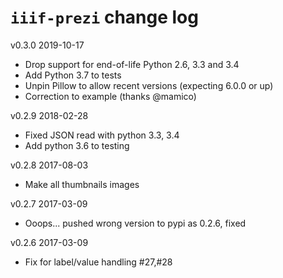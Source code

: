 # `iiif-prezi` change log

v0.3.0 2019-10-17

 * Drop support for end-of-life Python 2.6, 3.3 and 3.4
 * Add Python 3.7 to tests
 * Unpin Pillow to allow recent versions (expecting 6.0.0 or up)
 * Correction to example (thanks @mamico)

v0.2.9 2018-02-28

  * Fixed JSON read with python 3.3, 3.4
  * Add python 3.6 to testing

v0.2.8 2017-08-03

  * Make all thumbnails images

v0.2.7 2017-03-09

  * Ooops... pushed wrong version to pypi as 0.2.6, fixed

v0.2.6 2017-03-09

  * Fix for label/value handling #27,#28